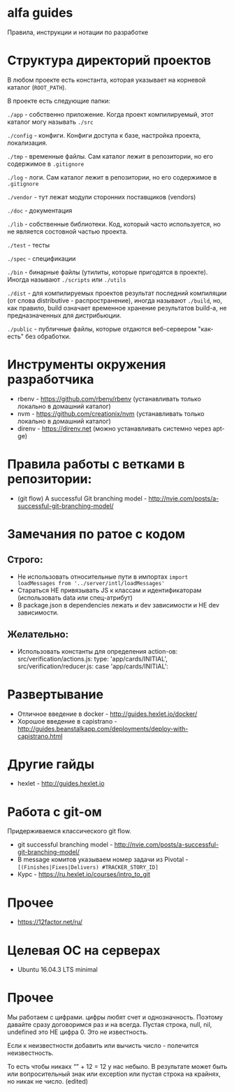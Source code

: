 # alfa guides
Правила, инструкции и нотации по разработке

# Структура директорий проектов

В любом проекте есть константа, которая указывает на корневой каталог (`ROOT_PATH`).

В проекте есть следующие папки:

`./app` - собственно приложение. Когда проект компилируемый, этот каталог могу называть `./src`

`./config` - конфиги. Конфиги доступа к базе, настройка проекта, локализация.

`./tmp` - временные файлы. Сам каталог лежит в репозитории, но его содержимое в `.gitignore`

`./log`  - логи.  Сам каталог лежит в репозитории, но его содержимое в `.gitignore`

`./vendor` - тут лежат модули сторонних поставщиков (vendors)

`./doc` - документация 

`./lib` - собственные библиотеки. Код, который часто используется, но не является состовной частью проекта.

`./test` - тесты

`./spec` - спецификации

`./bin` - бинарные файлы (утилиты, которые пригодятся в проекте). Иногда называют `./scripts` или `./utils`

`./dist` - для компилируемых проектов результат последний компиляции (от слова distributive - распространение), иногда называют `./build`, но, как правило, build означает временное хранение результатов build-а, не предназначенных для дистрибьюции.

`./public` - публичные файлы, которые отдаются веб-сервером "как-есть" без обработки. 

# Инструменты окружения разработчика

* rbenv - https://github.com/rbenv/rbenv (устанавливать только локально в домашний каталог)
* nvm - https://github.com/creationix/nvm (устанавливать только локально в домашний каталог)
* direnv - https://direnv.net (можно устанавливать системно через apt-ge)

# Правила работы с ветками в репозитории:

* (git flow) A successful Git branching model - http://nvie.com/posts/a-successful-git-branching-model/


# Замечания по ратое с кодом

## Строго:

* Не использовать относительные пути в импортах `import loadMessages from '../server/intl/loadMessages'`
* Стараться НЕ привязывать JS к классам и идентификаторам (использовать data или спец-атрибут)
* В package.json в dependencies лежать и dev зависимости и НЕ dev зависимости.

## Желательно:

*  Использовать константы для определения action-ов:
  src/verification/actions.js:    type: 'app/cards/INITIAL',
  src/verification/reducer.js:    case 'app/cards/INITIAL':


# Развертывание

* Отличное введение в docker - http://guides.hexlet.io/docker/
* Хорошое введение в capistrano - http://guides.beanstalkapp.com/deployments/deploy-with-capistrano.html


# Другие гайды

* hexlet - http://guides.hexlet.io

# Работа с git-ом

Придерживаемся классического git flow. 

* git successful branching model - http://nvie.com/posts/a-successful-git-branching-model/
* В message комитов указываем номер задачи из Pivotal - `[(Finishes|Fixes|Delivers) #TRACKER_STORY_ID]`
* Курс - https://ru.hexlet.io/courses/intro_to_git

# Прочее

* https://12factor.net/ru/

# Целевая ОС на серверах

* Ubuntu 16.04.3 LTS minimal

# Прочее

Мы работаем с цифрами. цифры любят счет и однозначность. Поэтому давайте сразу договоримся раз и на всегда. Пустая строка, null, nil, undefined это НЕ цифра 0. Это не известность.

Если к неизвестности добавить или вычиcть число - полeчится неизвестность.

То есть чтобы никакх “” + 12 = 12 у нас небыло. В результате может быть или вопросительный знак или exception или пустая строка на крайнях, но никак не число. (edited)

